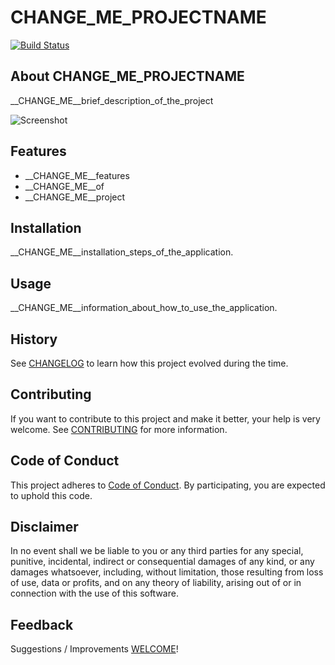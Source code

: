 # __CHANGE_ME_PROJECTNAME__

[![Build Status](https://travis-ci.com/__CHANGE_ME_GITUSERNAME__/__CHANGE_ME_REPONAME__.svg?branch=master)](https://travis-ci.com/__CHANGE_ME_GITUSERNAME__/__CHANGE_ME_REPONAME__)

## About __CHANGE_ME_PROJECTNAME__

__CHANGE_ME__brief_description_of_the_project

![Screenshot](/media/screenshot.png)

## Features

- __CHANGE_ME__features
- __CHANGE_ME__of
- __CHANGE_ME__project

## Installation

__CHANGE_ME__installation_steps_of_the_application.

## Usage

__CHANGE_ME__information_about_how_to_use_the_application.

## History

See [CHANGELOG](docs/CHANGELOG.md) to learn how this project evolved during the
time.

## Contributing

If you want to contribute to this project and make it better, your help is very
welcome. See [CONTRIBUTING](docs/CONTRIBUTING.md) for more information.

## Code of Conduct

This project adheres to [Code of Conduct](docs/CODE_OF_CONDUCT.md). By
participating, you are expected to uphold this code.

## Disclaimer

In no event shall we be liable to you or any third parties for any special,
punitive, incidental, indirect or consequential damages of any kind, or any
damages whatsoever, including, without limitation, those resulting from loss of
use, data or profits, and on any theory of liability, arising out of or in
connection with the use of this software.

## Feedback

Suggestions / Improvements [WELCOME]!

[WELCOME]: https://github.com/__CHANGE_ME_GITUSERNAME__/__CHANGE_ME_REPONAME__/issues
